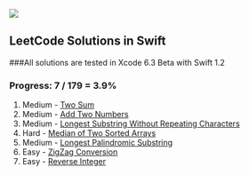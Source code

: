 ![](http://swiftlang.eu/swift.png)


## LeetCode Solutions in Swift
###All solutions are tested in Xcode 6.3 Beta with Swift 1.2
### Progress: 7 / 179 = 3.9%

1. Medium - [Two Sum](https://oj.leetcode.com/problems/two-sum/) 
2. Medium - [Add Two Numbers](https://oj.leetcode.com/problems/add-two-numbers/) 
3. Medium - [Longest Substring Without Repeating Characters ](https://oj.leetcode.com/problems/longest-substring-without-repeating-characters/)
4. Hard - [Median of Two Sorted Arrays](https://oj.leetcode.com/problems/median-of-two-sorted-arrays/)
5. Medium - [Longest Palindromic Substring](https://oj.leetcode.com/problems/longest-palindromic-substring/)
6. Easy - [ZigZag Conversion](https://oj.leetcode.com/problems/zigzag-conversion/)
7. Easy - [Reverse Integer ](https://oj.leetcode.com/problems/reverse-integer/)
